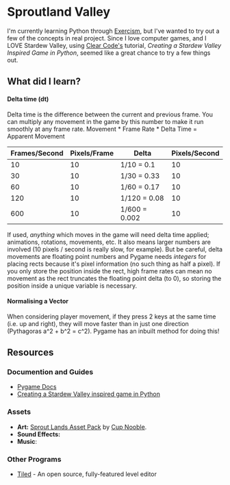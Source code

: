 # Sproutland Valley
I'm currently learning Python through [Exercism](https://exercism.org/), but I've wanted to try out a few of the concepts in real project. Since I love computer games, and I LOVE Stardew Valley, using [Clear Code's](https://www.youtube.com/@ClearCode) tutorial, *Creating a Stardew Valley Inspired Game in Python*, seemed like a great chance to try a few things out.

## What did I learn?

#### **Delta time (dt)**
Delta time is the difference between the current and previous frame. You can multiply any movement in the game by this number to make it run smoothly at any frame rate. Movement * Frame Rate * Delta Time = Apparent Movement

|**Frames/Second**|**Pixels/Frame** |**Delta**        |**Pixels/Second**|
|-----------------|-----------------|-----------------|-----------------|
| 10              | 10              | 1/10 = 0.1      | 10              |     
| 30              | 10              | 1/30 = 0.33     | 10              |
| 60              | 10              | 1/60 = 0.17     | 10              |
| 120             | 10              | 1/120 = 0.08    | 10              |
| 600             | 10              | 1/600 = 0.002   | 10              |

If used, *anything* which moves in the game will need delta time applied; animations, rotations, movements, etc. It also means larger numbers are involved (10 pixels / second is really slow, for example). But be careful, delta movements are floating point numbers and Pygame needs *integers* for placing rects because it's pixel information (no such thing as half a pixel). If you only store the position inside the rect, high frame rates can mean no movement as the rect truncates the floating point delta (to 0), so storing the position inside a unique variable is necessary.

#### **Normalising a Vector**
When considering player movement, if they press 2 keys at the same time (i.e. up and right), they will move faster than in just one direction (Pythagoras a^2 + b^2 = c^2). Pygame has an inbuilt method for doing this!

## Resources
### Documention and Guides
- [Pygame Docs](https://www.pygame.org/docs/)
- [Creating a Stardew Valley inspired game in Python](https://www.youtube.com/watch?v=T4IX36sP_0c)

### Assets
- **Art:** [Sprout Lands Asset Pack](https://cupnooble.itch.io/sprout-lands-asset-pack) by [Cup Nooble](https://cupnooble.itch.io/).
- **Sound Effects:** 
- **Music**: 

### Other Programs
- [Tiled](https://www.mapeditor.org/) - An open source, fully-featured level editor